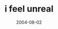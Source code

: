 ---
layout: base.njk
title : 'i feel unreal' 
view_title : 'i feel unreal' 
year : '2004' 
date : '2004-08-02' 
img_file : '/drawing/ifeelunreal.png' 
html_file : 'ifeelunreal' 
next_html : 'itwasmybirthday.html' 
year_order : '136' 
permalink : "title/{{html_file}}.html"
---